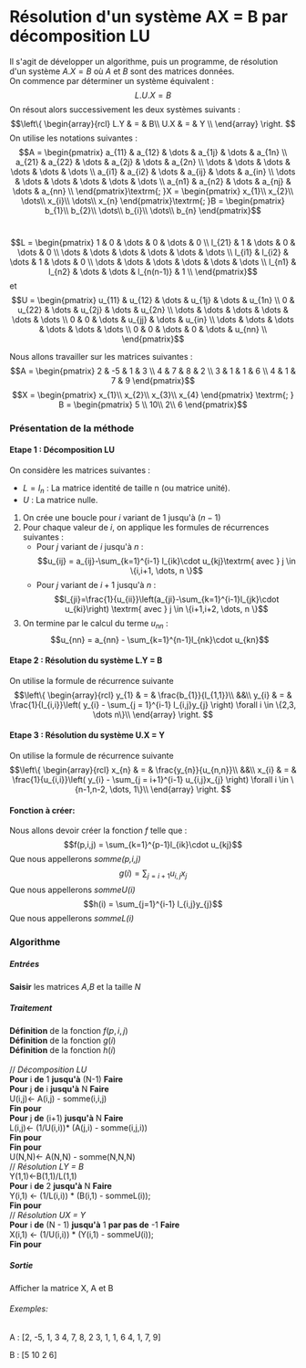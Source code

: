 # Résolution d'un système AX = B par décomposition LU
Il s'agit de développer un algorithme, puis un programme, de résolution d'un système $A.X=B$ où $A$ et $B$ sont des matrices données.<br>
On commence par déterminer un système équivalent :
$$L.U.X = B$$
On résout alors successivement les deux systèmes suivants :
$$\left\{
  \begin{array}{rcl}
    L.Y & = & B\\
    U.X & = & Y \\
  \end{array}
\right.
$$
On utilise les notations suivantes :
$$A = \begin{pmatrix}
a_{11} & a_{12} & \dots & a_{1j} & \dots & a_{1n}  \\
a_{21} & a_{22} & \dots & a_{2j} & \dots & a_{2n}  \\
\dots & \dots & \dots & \dots & \dots & \dots  \\
a_{i1} & a_{i2} & \dots & a_{ij} & \dots & a_{in}  \\
\dots & \dots & \dots & \dots & \dots & \dots  \\
a_{n1} & a_{n2} & \dots & a_{nj} & \dots & a_{nn}  \\
\end{pmatrix}\textrm{; }X = \begin{pmatrix}
x_{1}\\
x_{2}\\
\dots\\
x_{i}\\
\dots\\
x_{n}
\end{pmatrix}\textrm{; }B = \begin{pmatrix}
b_{1}\\
b_{2}\\
\dots\\
b_{i}\\
\dots\\
b_{n}
\end{pmatrix}$$
<br>

$$L = \begin{pmatrix}
1 & 0 & \dots & 0 & \dots & 0  \\
l_{21} & 1 & \dots & 0 & \dots & 0  \\
\dots & \dots & \dots & \dots & \dots & \dots  \\
l_{i1} & l_{i2} & \dots & 1 & \dots & 0  \\
\dots & \dots & \dots & \dots & \dots & \dots  \\
l_{n1} & l_{n2} & \dots & \dots & l_{n(n-1)} & 1  \\
\end{pmatrix}$$
et
$$U = \begin{pmatrix}
u_{11} & u_{12} & \dots & u_{1j} & \dots & u_{1n}  \\
0 & u_{22} & \dots & u_{2j} & \dots & u_{2n}  \\
\dots & \dots & \dots & \dots & \dots & \dots  \\
0 & 0 & \dots & u_{jj} & \dots & u_{in}  \\
\dots & \dots & \dots & \dots & \dots & \dots  \\
0 & 0 & \dots & 0 & \dots & u_{nn}  \\
\end{pmatrix}$$

Nous allons travailler sur les matrices suivantes :
$$A = \begin{pmatrix}
2 & -5 & 1 & 3 \\
4 & 7 & 8 & 2 \\
3 & 1 & 1 & 6 \\
4 & 1 & 7 & 9
\end{pmatrix}$$
$$X = \begin{pmatrix}
x_{1}\\
x_{2}\\
x_{3}\\
x_{4}
\end{pmatrix} \textrm{; } B = \begin{pmatrix}
5 \\
10\\
2\\
6
\end{pmatrix}$$

### Présentation de la méthode
#### Etape 1 : Décomposition LU
On considère les matrices suivantes :
- $L = I_{n}$ : La matrice identité de taille n (ou matrice unité).
- $U$ : La matrice nulle.

1. On crée une boucle pour $i$ variant de $1$ jusqu'à $(n-1)$
2. Pour chaque valeur de $i$, on applique les formules de récurrences suivantes :
    - Pour $j$ variant de $i$ jusqu'à $n$ :
    $$u_{ij} = a_{ij}-\sum_{k=1}^{i-1} l_{ik}\cdot u_{kj}\textrm{ avec } j \in \{i,i+1, \dots, n \}$$
    - Pour $j$ variant de $i+1$ jusqu'à $n$ :
    $$l_{ji}=\frac{1}{u_{ii}}\left(a_{ji}-\sum_{k=1}^{i-1}l_{jk}\cdot u_{ki}\right) \textrm{ avec } j \in \{i+1,i+2, \dots, n \}$$
3. On termine par le calcul du terme $u_{nn}$ :
$$u_{nn} = a_{nn} - \sum_{k=1}^{n-1}l_{nk}\cdot u_{kn}$$
#### Etape 2 : Résolution du système L.Y = B
On utilise la formule de récurrence suivante
$$\left\{
  \begin{array}{rcl}
    y_{1} & = & \frac{b_{1}}{l_{1,1}}\\
&&\\
    y_{i} & = & \frac{1}{l_{i,i}}\left( y_{i} - \sum_{j = 1}^{i-1} l_{i,j}y_{j} \right) \forall i \in \{2,3, \dots n\}\\
  \end{array}
\right.
$$
#### Etape 3 : Résolution du système U.X = Y
On utilise la formule de récurrence suivante
$$\left\{
  \begin{array}{rcl}
    x_{n} & = & \frac{y_{n}}{u_{n,n}}\\
&&\\
    x_{i} & = & \frac{1}{u_{i,i}}\left( y_{i} - \sum_{j = i+1}^{i-1} u_{i,j}x_{j} \right) \forall i \in \{n-1,n-2, \dots, 1\}\\
  \end{array}
\right.
$$

#### Fonction à créer:
Nous allons devoir créer la fonction $f$ telle que :
$$f(p,i,j) = \sum_{k=1}^{p-1}l_{ik}\cdot u_{kj}$$
Que nous appellerons *somme(p,i,j)*<br>
$$g(i) = \sum_{j = i + 1 } u_{i,j} x_{j}$$
Que nous appellerons *sommeU(i)*<br>
$$h(i) = \sum_{j=1}^{i-1} l_{i,j}y_{j}$$
Que nous appellerons *sommeL(i)*<br>

### Algorithme

##### Entrées
**Saisir** les matrices $A$,$B$ et la taille $N$
##### Traitement
**Définition** de la fonction $f(p,i,j)$ <br>
**Définition** de la fonction $g(i)$ <br>
**Définition** de la fonction $h(i)$ <br>
<br>
// *Décomposition LU*<br>
**Pour** i **de** 1 **jusqu'à** (N-1) **Faire**<br>
**Pour** j **de** i **jusqu'à** N **Faire**<br>
U(i,j)← A(i,j) - somme(i,i,j)<br>
**Fin pour**<br>
**Pour** j **de** (i+1) **jusqu'à** N **Faire**<br>
L(i,j)← (1/U(i,i))* (A(j,i) - somme(i,j,i)) <br>
**Fin pour**<br>
**Fin pour**<br>
U(N,N)← A(N,N) - somme(N,N,N)
<br>
// *Résolution LY = B*<br>
Y(1,1)←B(1,1)/L(1,1)<br>
**Pour** i **de** 2 **jusqu'à** N **Faire**
<br>
Y(i,1) ← (1/L(i,i)) * (B(i,1) - sommeL(i));
<br>
**Fin pour**<br>
// *Résolution UX = Y*<br>
**Pour** i **de** (N - 1) **jusqu'à** 1 **par pas de** -1 **Faire**
<br>
X(i,1) ← (1/U(i,i)) * (Y(i,1) - sommeU(i));
<br>
**Fin pour**<br>
##### Sortie
Afficher la matrice X, A et B



###### Exemples:
A :
[2, -5, 1, 3
 4, 7, 8, 2
 3, 1, 1, 6
 4, 1, 7, 9]

B :
[5
10
2
6]
